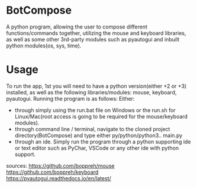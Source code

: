 # BotCompose
A python program, allowing the user to compose different functions/commands together, utilizing the mouse and keyboard libraries,
as well as some other 3rd-party modules such as pyautogui and inbuilt python modules(os, sys, time).

# Usage
To run the app, 1st you will need to have a python version(either +2 or +3) installed, as well as the following libraries/modules:
mouse, keyboard, pyautogui.
Running the program is as follows:
Either: 
- through simply using the run.bat file on Windows or the run.sh for Linux/Mac(root access is going to be required for the mouse/keyboard modules).
- through command line / terminal, navigate to the cloned project directory(BotCompose) and type either py/python/python3.. main.py
- through an ide. Simply run the program through a python supporting ide or text editor such as PyChar, VSCode or any other ide with python support.

sources:
https://github.com/boppreh/mouse
https://github.com/boppreh/keyboard
https://pyautogui.readthedocs.io/en/latest/
